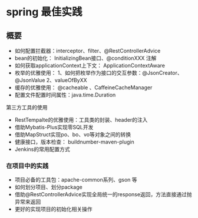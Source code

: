 # spring 最佳实践

## 概要

- 如何配置拦截器：interceptor、filter、@RestControllerAdvice
- bean的初始化： InitializingBean接口、@conditionXXX 注解
- 如何获取applicationContext上下文： ApplicationContextAware
- 枚举的优雅使用： 1、如何把枚举作为接口的交互参数：@JsonCreator、@JsonValue 2、valueOfByXX
- 缓存的优雅使用： @cacheable 、CaffeineCacheManager
- 配置文件配置时间属性：java.time.Duration

第三方工具的使用

- RestTempalte的优雅使用：工具类的封装、header的注入
- 借助Mybatis-Plus实现零SQL开发
- 借助MapStruct实现po、bo、vo等对象之间的转换
- 健康接口，版本检查： buildnumber-maven-plugin
- Jenkins的常用配置方式

### 在项目中的实践

- 项目必备的工具包：apache-common系列、gson 等
- 如何划分项目、划分package
- 借助@RestControllerAdvice实现全局统一的response返回，方法直接通过抛异常来返回
- 更好的实现项目的初始化相关操作
